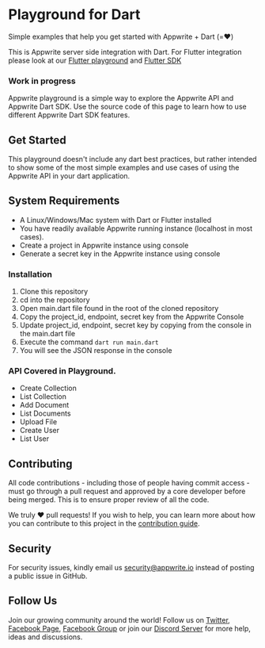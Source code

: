 # Playground for Dart

Simple examples that help you get started with Appwrite + Dart (=❤️)

This is Appwrite server side integration with Dart. For Flutter integration please look at our [Flutter playground](https://github.com/appwrite/playground-for-flutter) and [Flutter SDK](https://github.com/appwrite/sdk-for-flutter)

### Work in progress

Appwrite playground is a simple way to explore the Appwrite API and Appwrite Dart SDK. Use the source code of this page to learn how to use different Appwrite Dart SDK features.

## Get Started
This playground doesn't include any dart best practices, but rather intended to show some of the most simple examples and use cases of using the Appwrite API in your dart application.

## System Requirements
* A Linux/Windows/Mac system with Dart or Flutter installed
* You have readily available Appwrite running instance (localhost in most cases).
* Create a project in Appwrite instance using console
* Generate a secret key in the Appwrite instance using console

### Installation
1. Clone this repository
2. cd into the repository
3. Open main.dart file found in the root of the cloned repository
4. Copy the project_id, endpoint, secret key from the Appwrite Console
5. Update project_id, endpoint, secret key by copying from the console in the main.dart file
6. Execute the command `dart run main.dart`
7. You will see the JSON response in the console

### API Covered in Playground.
* Create Collection
* List Collection
* Add Document
* List Documents
* Upload File
* Create User
* List User

## Contributing

All code contributions - including those of people having commit access - must go through a pull request and approved by a core developer before being merged. This is to ensure proper review of all the code.

We truly ❤️ pull requests! If you wish to help, you can learn more about how you can contribute to this project in the [contribution guide](https://github.com/appwrite/appwrite/blob/master/CONTRIBUTING.md).

## Security

For security issues, kindly email us [security@appwrite.io](mailto:security@appwrite.io) instead of posting a public issue in GitHub.

## Follow Us

Join our growing community around the world! Follow us on [Twitter](https://twitter.com/appwrite_io), [Facebook Page](https://www.facebook.com/appwrite.io), [Facebook Group](https://www.facebook.com/groups/appwrite.developers/) or join our [Discord Server](https://discord.gg/GSeTUeA) for more help, ideas and discussions.

